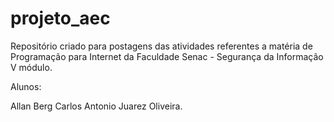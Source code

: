 # projeto_aec

Repositório criado para postagens das atividades
referentes a matéria de Programação para Internet 
da Faculdade Senac - Segurança da Informação 
V módulo.

Alunos:

Allan Berg
Carlos Antonio
Juarez Oliveira.
